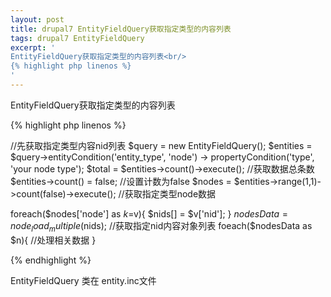 ```yaml
---
layout: post
title: drupal7 EntityFieldQuery获取指定类型的内容列表
tags: drupal7 EntityFieldQuery
excerpt: '
EntityFieldQuery获取指定类型的内容列表<br/>
{% highlight php linenos %}
'
---
```


EntityFieldQuery获取指定类型的内容列表

{% highlight php linenos %}

//先获取指定类型内容nid列表
$query = new EntityFieldQuery();
$entities = $query->entityCondition('entity_type', 'node')
      -> propertyCondition('type', 'your node type');
$total = $entities->count()->execute(); //获取数据总条数
$entities->count() = false;  //设置计数为false
$nodes = $entities->range(1,1)->count(false)->execute(); //获取指定类型node数据

foreach($nodes['node'] as $k=$v){
    $nids[] = $v['nid'];
}
$nodesData = node_load_multiple($nids);  //获取指定nid内容对象列表
foeach($nodesData as $n){
   //处理相关数据
}

{% endhighlight %}

EntityFieldQuery 类在 entity.inc文件
